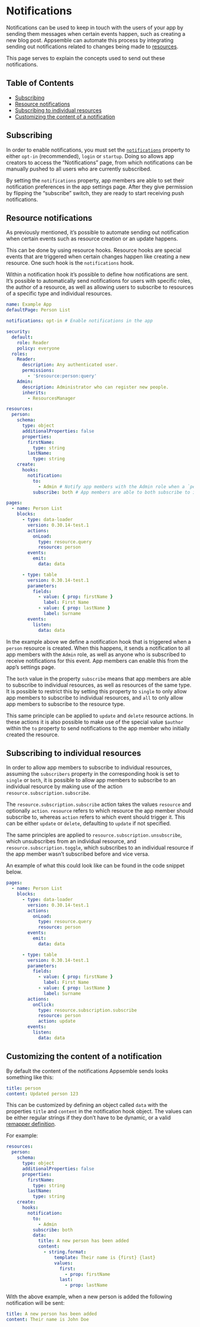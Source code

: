 # Notifications

Notifications can be used to keep in touch with the users of your app by sending them messages when
certain events happen, such as creating a new blog post. Appsemble can automate this process by
integrating sending out notifications related to changes being made to
[resources](../app/resources.md).

This page serves to explain the concepts used to send out these notifications.

## Table of Contents

- [Subscribing](#subscribing)
- [Resource notifications](#resource-notifications)
- [Subscribing to individual resources](#subscribing-to-individual-resources)
- [Customizing the content of a notification](#customizing-the-content-of-a-notification)

## Subscribing

In order to enable notifications, you must set the
[`notifications`](../reference/app.mdx#app-definition-notifications) property to either `opt-in`
(recommended), `login` or `startup`. Doing so allows app creators to access the “Notifications”
page, from which notifications can be manually pushed to all users who are currently subscribed.

By setting the `notifications` property, app members are able to set their notification preferences
in the app settings page. After they give permission by flipping the “subscribe” switch, they are
ready to start receiving push notifications.

## Resource notifications

As previously mentioned, it’s possible to automate sending out notification when certain events such
as resource creation or an update happens.

This can be done by using resource hooks. Resource hooks are special events that are triggered when
certain changes happen like creating a new resource. One such hook is the `notifications` hook.

Within a notification hook it’s possible to define how notifications are sent. It’s possible to
automatically send notifications for users with specific roles, the author of a resource, as well as
allowing users to subscribe to resources of a specific type and individual resources.

```yaml copy validate
name: Example App
defaultPage: Person List

notifications: opt-in # Enable notifications in the app

security:
  default:
    role: Reader
    policy: everyone
  roles:
    Reader:
      description: Any authenticated user.
      permissions:
        - '$resource:person:query'
    Admin:
      description: Administrator who can register new people.
      inherits:
        - ResourcesManager

resources:
  person:
    schema:
      type: object
      additionalProperties: false
      properties:
        firstName:
          type: string
        lastName:
          type: string
    create:
      hooks:
        notification:
          to:
            - Admin # Notify app members with the Admin role when a `person` resource is created.
          subscribe: both # App members are able to both subscribe to individual resources, as well as all `person` resources being created.

pages:
  - name: Person List
    blocks:
      - type: data-loader
        version: 0.30.14-test.1
        actions:
          onLoad:
            type: resource.query
            resource: person
        events:
          emit:
            data: data

      - type: table
        version: 0.30.14-test.1
        parameters:
          fields:
            - value: { prop: firstName }
              label: First Name
            - value: { prop: lastName }
              label: Surname
        events:
          listen:
            data: data
```

In the example above we define a notification hook that is triggered when a `person` resource is
created. When this happens, it sends a notification to all app members with the `Admin` role, as
well as anyone who is subscribed to receive notifications for this event. App members can enable
this from the app’s settings page.

The `both` value in the property `subscribe` means that app members are able to subscribe to
individual resources, as well as resources of the same type. It is possible to restrict this by
setting this property to `single` to only allow app members to subscribe to individual resources,
and `all` to only allow app members to subscribe to the resource type.

This same principle can be applied to `update` and `delete` resource actions. In these actions it is
also possible to make use of the special value `$author` within the `to` property to send
notifications to the app member who initially created the resource.

## Subscribing to individual resources

In order to allow app members to subscribe to individual resources, assuming the `subscribers`
property in the corresponding hook is set to `single` or `both`, it is possible to allow app members
to subscribe to an individual resource by making use of the action
`resource.subscription.subscribe`.

The `resource.subscription.subscribe` action takes the values `resource` and optionally `action`.
`resource` refers to which resource the app member should subscribe to, whereas `action` refers to
which event should trigger it. This can be either `update` or `delete`, defaulting to `update` if
not specified.

The same principles are applied to `resource.subscription.unsubscribe`, which unsubscribes from an
individual resource, and `resource.subscription.toggle`, which subscribes to an individual resource
if the app member wasn’t subscribed before and vice versa.

An example of what this could look like can be found in the code snippet below.

```yaml validate pages-snippet
pages:
  - name: Person List
    blocks:
      - type: data-loader
        version: 0.30.14-test.1
        actions:
          onLoad:
            type: resource.query
            resource: person
        events:
          emit:
            data: data

      - type: table
        version: 0.30.14-test.1
        parameters:
          fields:
            - value: { prop: firstName }
              label: First Name
            - value: { prop: lastName }
              label: Surname
        actions:
          onClick:
            type: resource.subscription.subscribe
            resource: person
            action: update
        events:
          listen:
            data: data
```

## Customizing the content of a notification

By default the content of the notifications Appsemble sends looks something like this:

```yaml
title: person
content: Updated person 123
```

This can be customized by defining an object called `data` with the properties `title` and `content`
in the notification hook object. The values can be either regular strings if they don’t have to be
dynamic, or a valid [remapper definition](../remappers/).

For example:

```yaml validate resources-snippet
resources:
  person:
    schema:
      type: object
      additionalProperties: false
      properties:
        firstName:
          type: string
        lastName:
          type: string
    create:
      hooks:
        notification:
          to:
            - Admin
          subscribe: both
          data:
            title: A new person has been added
            content:
              - string.format:
                  template: Their name is {first} {last}
                  values:
                    first:
                      - prop: firstName
                    last:
                      - prop: lastName
```

With the above example, when a new person is added the following notification will be sent:

```yaml
title: A new person has been added
content: Their name is John Doe
```
